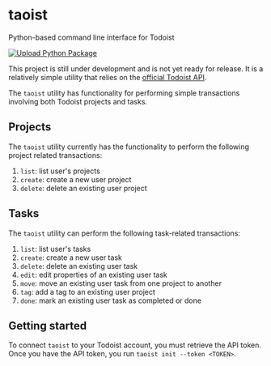 # taoist

Python-based command line interface for Todoist

[![Upload Python Package](https://github.com/popgendad/taoist/actions/workflows/python-publish.yml/badge.svg)](https://github.com/popgendad/taoist/actions/workflows/python-publish.yml)

This project is still under development and is not yet ready for release. It is a relatively simple utility that relies on the [official Todoist API](https://github.com/Doist/todoist-python).

The `taoist` utility has functionality for performing simple transactions involving both Todoist projects and tasks.

## Projects

The `taoist` utility currently has the functionality to perform the following project related transactions:

1. `list`: list user's projects
2. `create`: create a new user project
3. `delete`: delete an existing user project

## Tasks

The `taoist` utility can perform the following task-related transactions:

1. `list`: list user's tasks
2. `create`: create a new user task
3. `delete`: delete an existing user task
4. `edit`: edit properties of an existing user task
5. `move`: move an existing user task from one project to another
6. `tag`: add a tag to an existing user project
7. `done`: mark an existing user task as completed or done

## Getting started

To connect `taoist` to your Todoist account, you must retrieve the API token. Once you have the API token, you
run `taoist init --token <TOKEN>`.
